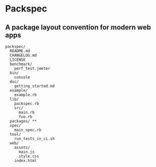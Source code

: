 # Packspec

## A package layout convention for modern web apps

```
packspec/
  README.md
  CHANGELOG.md
  LICENSE
  benchmark/
    perf_test.jmeter
  bin/
    console
  doc/
    getting_started.md
  example/
    example.rb
  lib/
    packspec.rb
    src/
      main.rb
      foo.rb
  packages/ **
  spec/
    main_spec.rb
  tool/
    run_tests_in_ci.sh
  web/
    assets/
      main.js
      style.css
    index.html
```